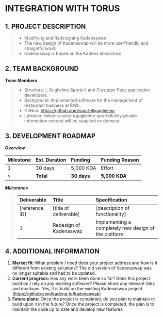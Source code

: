# INTEGRATION WITH TORUS

## 1. PROJECT DESCRIPTION

>- Modifying and Redesigning Kadenaswap.
>- The new design of Kadenaswap will be more userfriendly and straightforward.
>- Kadenaswap is based on the Kadena blockchain.

## 2. TEAM BACKGROUND

**Team Members**

>- Structure: I, Guglielmo Sportelli and Giuseppe Pace application developers.
>- Background: Implemented software for the management of restaurant business at RWL.
>- GitHub: https://github.com/sportelliguglielmo
>- Linkedin: linkedin.com/in/guglielmo-sportelli
Any private information needed will be supplied on demand 

## 3. DEVELOPMENT ROADMAP

***Overview***

| Milestone   | Est. Duration | Funding      | Funding Reason |                   
| :---------- | :------------ | :------------| :--------------| 
| 1           | 30 days        | 5,000 KDA    | Effort         |    
>| **Total**  | **30 days**    | **5,000 KDA**|                |

***Milestones***

>| Deliverable    | Title                  | Specification                    |
>| :------------- | :--------------------- | :--------------------------------|
>| [reference ID] | [title of deliverable] | [description of functionality]   |
>| 1              | Redesign of Kadenaswap | Implementing a completely new design of the platform.

## 4. ADDITIONAL INFORMATION

1. **Market fit:** What problem / need does your project address and how is it different from existing solutions? The old version of Kadenaswap was no longer suitable and had to be updated.
2. **Current progress:** Has any work been done so far? Does this project build on / rely on any existing software? Please share any relevant links and mockups.
 Yes, It is build on the existing Kadenaswap project (https://github.com/kadena-io/kadenaswap)
3. **Future plans:** Once the project is completed, do you plan to maintain or build upon it in the future?
  Once the project is completed, the plan is to maintain the code up to date and develop new features.
